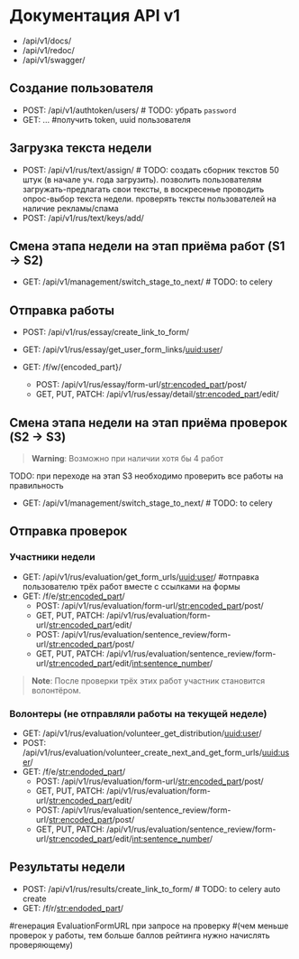 # Документация API v1

- /api/v1/docs/
- /api/v1/redoc/
- /api/v1/swagger/


## Создание пользователя
- POST: /api/v1/authtoken/users/ # TODO: убрать `password`
- GET: ... #получить token, uuid пользователя


## Загрузка текста недели
- POST: /api/v1/rus/text/assign/ # TODO: создать сборник текстов 50 штук (в начале уч. года загрузить). позволить пользователям загружать-предлагать свои тексты, в воскресенье проводить опрос-выбор текста недели. проверять тексты пользователей на наличие рекламы/спама
- POST: /api/v1/rus/text/keys/add/


## Смена этапа недели на этап приёма работ (S1 -> S2)
- GET: /api/v1/management/switch_stage_to_next/ # TODO: to celery


## Отправка работы
- POST: /api/v1/rus/essay/create_link_to_form/
- GET: /api/v1/rus/essay/get_user_form_links/<uuid:user>/

- GET: /f/w/{encoded_part}/
  - POST: /api/v1/rus/essay/form-url/<str:encoded_part>/post/
  - GET, PUT, PATCH: /api/v1/rus/essay/detail/<str:encoded_part>/edit/


## Смена этапа недели на этап приёма проверок (S2 -> S3)
> **Warning**:
> Возможно при наличии хотя бы 4 работ

TODO: при переходе на этап S3 необходимо проверить все работы на правильность
- GET: /api/v1/management/switch_stage_to_next/ # TODO: to celery


## Отправка проверок
### Участники недели
- GET: /api/v1/rus/evaluation/get_form_urls/<uuid:user>/ #отправка пользователю трёх работ вместе с ссылками на формы
- GET: /f/e/<str:encoded_part>/
  - POST: /api/v1/rus/evaluation/form-url/<str:encoded_part>/post/
  - GET, PUT, PATCH: /api/v1/rus/evaluation/form-url/<str:encoded_part>/edit/
  - POST: /api/v1/rus/evaluation/sentence_review/form-url/<str:encoded_part>/post/
  - GET, PUT, PATCH: /api/v1/rus/evaluation/sentence_review/form-url/<str:encoded_part>/edit/<int:sentence_number>/
> **Note**:
> После проверки трёх этих работ участник становится волонтёром.

### Волонтеры (не отправляли работы на текущей неделе)
- GET: /api/v1/rus/evaluation/volunteer_get_distribution/<uuid:user>/
- POST: /api/v1/rus/evaluation/volunteer_create_next_and_get_form_urls/<uuid:user>/
- GET: /f/e/<str:endoded_part>/
  - POST: /api/v1/rus/evaluation/form-url/<str:encoded_part>/post/
  - GET, PUT, PATCH: /api/v1/rus/evaluation/form-url/<str:encoded_part>/edit/
  - POST: /api/v1/rus/evaluation/sentence_review/form-url/<str:encoded_part>/post/
  - GET, PUT, PATCH: /api/v1/rus/evaluation/sentence_review/form-url/<str:encoded_part>/edit/<int:sentence_number>/


## Результаты недели
- POST: /api/v1/rus/results/create_link_to_form/ # TODO: to celery auto create
- GET: /f/r/<str:endoded_part>/


#генерация EvaluationFormURL при запросе на проверку
#(чем меньше проверок у работы, тем больше баллов рейтинга нужно начислять проверяющему)
